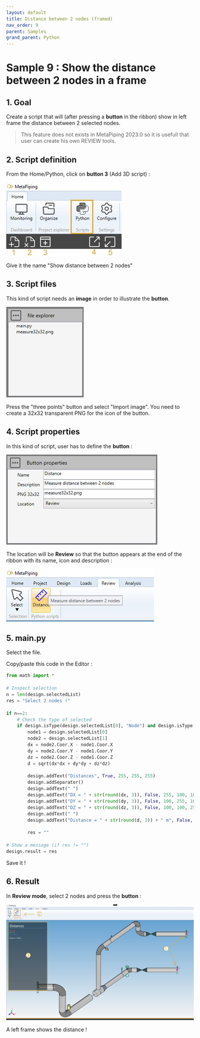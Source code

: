 ```yaml
---
layout: default
title: Distance between 2 nodes (framed)
nav_order: 9
parent: Samples
grand_parent: Python
---
```


# Sample 9 : Show the distance between 2 nodes in a frame

## 1. Goal

Create a script that will (after pressing a **button** in the ribbon) show in left frame the distance between 2 selected nodes.

>This feature does not exists in MetaPiping 2023.0 so it is usefull that user can create his own REVIEW tools.

## 2. Script definition

From the Home/Python, click on **button 3** (Add 3D script) :

![Image](../../Images/PythonMenu.jpg)

Give it the name "Show distance between 2 nodes"

## 3. Script files

This kind of script needs an **image** in order to illustrate the **button**.

![Image](../../Images/PythonSample8_3.jpg)

Press the "three points" button and select "Import image". You need to create a 32x32 transparent PNG for the icon of the button.

## 4. Script properties

In this kind of script, user has to define the **button** :

![Image](../../Images/PythonSample8_4.jpg)

The location will be **Review** so that the button appears at the end of the ribbon with its name, icon and description :

![Image](../../Images/PythonSample8_1.jpg)

## 5. main.py

Select the file.

Copy/paste this code in the Editor :

```python
from math import *

# Inspect selection
n = len(design.selectedList)
res = "Select 2 nodes !"

if n==2:
    # Check the type of selected
    if design.isType(design.selectedList[0], "Node") and design.isType(design.selectedList[1], "Node"):
        node1 = design.selectedList[0]
        node2 = design.selectedList[1]
        dx = node2.Coor.X - node1.Coor.X
        dy = node2.Coor.Y - node1.Coor.Y
        dz = node2.Coor.Z - node1.Coor.Z
        d = sqrt(dx*dx + dy*dy + dz*dz)

        design.addText("Distances", True, 255, 255, 255)
        design.addSeparator()
        design.addText(" ")
        design.addText("DX = " + str(round(dx, 3)), False, 255, 100, 100)
        design.addText("DY = " + str(round(dy, 3)), False, 100, 255, 100)
        design.addText("DZ = " + str(round(dz, 3)), False, 100, 100, 255)
        design.addText(" ")
        design.addText("Distance = " + str(round(d, 3)) + " m", False, 255, 255, 255)
        
        res = ""

# Show a message (if res != "")
design.result = res

```

Save it !

## 6. Result

In **Review mode**, select 2 nodes and press the **button** :

![Image](../../Images/PythonSample9_1.jpg)

A left frame shows the distance !